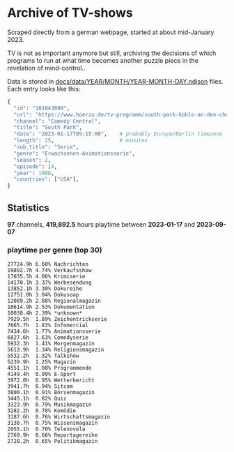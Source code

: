 # Archive of TV-shows

Scraped directly from a german webpage, started at about mid-January 2023.

TV is not as important anymore but still, archiving the decisions of which programs to run at what time
becomes another puzzle piece in the revelation of mind-control.. 

Data is stored in [docs/data/YEAR/MONTH/YEAR-MONTH-DAY.ndjson](docs/data/) files. 
Each entry looks like this:

```python
{
  "id": "181043890", 
  "url": "https://www.hoerzu.de/tv-programm/south-park-kohle-an-den-chefkoch/bid_181043890/", 
  "channel": "Comedy Central", 
  "title": "South Park", 
  "date": "2023-01-17T05:15:00",    # probably Europe/Berlin timezone 
  "length": 25,                     # minutes 
  "sub_title": "Serie", 
  "genre": "Erwachsenen-Animationsserie", 
  "season": 2, 
  "episode": 14, 
  "year": 1998, 
  "countries": ["USA"],
}
```

## Statistics

**97** channels, **419,892.5** hours playtime between **2023-01-17** and **2023-09-07**


### playtime per genre (top 30)

    27724.9h 6.60% Nachrichten
    19892.7h 4.74% Verkaufsshow
    17035.5h 4.06% Krimiserie
    14170.1h 3.37% Werbesendung
    13852.1h 3.30% Dokureihe
    12751.0h 3.04% Dokusoap
    12089.2h 2.88% Regionalmagazin
    10614.9h 2.53% Dokumentation
    10038.4h 2.39% *unknown*
    7929.5h  1.89% Zeichentrickserie
    7665.7h  1.83% Infomercial
    7434.6h  1.77% Animationsserie
    6827.6h  1.63% Comedyserie
    5932.3h  1.41% Morgenmagazin
    5613.9h  1.34% Religionsmagazin
    5532.2h  1.32% Talkshow
    5239.9h  1.25% Magazin
    4551.1h  1.08% Programmende
    4149.4h  0.99% E-Sport
    3972.0h  0.95% Wetterbericht
    3941.7h  0.94% Sitcom
    3800.1h  0.91% Börsenmagazin
    3445.1h  0.82% Quiz
    3323.9h  0.79% Musikmagazin
    3282.2h  0.78% Komödie
    3187.6h  0.76% Wirtschaftsmagazin
    3138.7h  0.75% Wissensmagazin
    2955.1h  0.70% Telenovela
    2769.9h  0.66% Reportagereihe
    2728.2h  0.65% Politikmagazin
